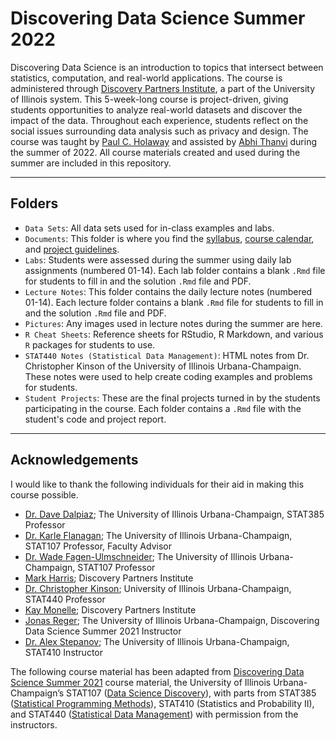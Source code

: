 # Discovering Data Science Summer 2022

Discovering Data Science is an introduction to topics that intersect between statistics, computation, and real-world applications. The course is administered through [Discovery Partners Institute](https://dpi.uillinois.edu/), a part of the University of Illinois system. This 5-week-long course is project-driven, giving students opportunities to analyze real-world datasets and discover the impact of the data. Throughout each experience, students reflect on the social issues surrounding data analysis such as privacy and design. The course was taught by [Paul C. Holaway](https://www.linkedin.com/in/paul-holaway/) and assisted by [Abhi Thanvi](https://www.linkedin.com/in/abhi-thanvi-2a1283173/) during the summer of 2022. All course materials created and used during the summer are included in this repository.

---

## Folders

- `Data Sets`: All data sets used for in-class examples and labs.
- `Documents`: This folder is where you find the [syllabus](https://github.com/pholaway72/Discovering_Data_Science_Course_Summer_2022/blob/main/Documents/Syllabus.pdf), [course calendar](https://github.com/pholaway72/Discovering_Data_Science_Course_Summer_2022/blob/main/Documents/DPI%20Su22%20Calendar.pdf), and [project guidelines](https://github.com/pholaway72/Discovering_Data_Science_Course_Summer_2022/blob/main/Documents/Project%20Guidelines%20and%20Rubric.pdf).
- `Labs`: Students were assessed during the summer using daily lab assignments (numbered 01-14). Each lab folder contains a blank `.Rmd` file for students to fill in and the solution `.Rmd` file and PDF.
- `Lecture Notes`: This folder contains the daily lecture notes (numbered 01-14). Each lecture folder contains a blank `.Rmd` file for students to fill in and the solution `.Rmd` file and PDF.
- `Pictures`: Any images used in lecture notes during the summer are here.
- `R Cheat Sheets`: Reference sheets for RStudio, R Markdown, and various `R` packages for students to use.
- `STAT440 Notes (Statistical Data Management)`: HTML notes from Dr. Christopher Kinson of the University of Illinois Urbana-Champaign. These notes were used to help create coding examples and problems for students.
- `Student Projects`: These are the final projects turned in by the students participating in the course. Each folder contains a `.Rmd` file with the student's code and project report.

---

## Acknowledgements

I would like to thank the following individuals for their aid in making this course possible.

- [Dr. Dave Dalpiaz](https://daviddalpiaz.org/); The University of Illinois Urbana-Champaign, STAT385 Professor
- [Dr. Karle Flanagan](https://kflan.stat.illinois.edu/); The University of Illinois Urbana-Champaign, STAT107 Professor, Faculty Advisor
- [Dr. Wade Fagen-Ulmschneider](https://waf.cs.illinois.edu/); The University of Illinois Urbana-Champaign, STAT107 Professor
- [Mark Harris](https://dpi.uillinois.edu/team/mark-harris-2/); Discovery Partners Institute
- [Dr. Christopher Kinson](https://chriskinson.com/); University of Illinois Urbana-Champaign, STAT440 Professor
- [Kay Monelle](https://dpi.uillinois.edu/team/kay-monelle/); Discovery Partners Institute
- [Jonas Reger](https://wjonasreger.github.io/); The University of Illinois Urbana-Champaign, Discovering Data Science Summer 2021 Instructor
- [Dr. Alex Stepanov](https://stat.illinois.edu/directory/profile/stepanov); The University of Illinois Urbana-Champaign, STAT410 Instructor

The following course material has been adapted from [Discovering Data Science Summer 2021](https://wjonasreger.github.io/DigitalScholars_DataScience/) course material, the University of Illinois Urbana-Champaign’s STAT107 ([Data Science Discovery](https://discovery.cs.illinois.edu/)), with
parts from STAT385 ([Statistical Programming Methods](https://stat385.org/)), STAT410 (Statistics and Probability II),
and STAT440 ([Statistical Data Management](https://chriskinson.com/stat440Fa21)) with permission from the instructors.
